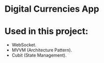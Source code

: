 # Digital Currencies App

# Used in this project:
- WebSocket.
- MVVM (Architecture Pattern).
- Cubit (State Management).
